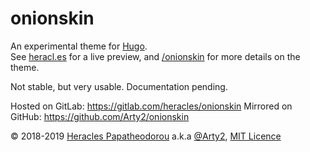 # onionskin

An experimental theme for [Hugo](https://gohugo.io/).  
See [heracl.es](https://heracl.es) for a live preview, and [/onionskin](https://heracl.es/onionskin) for more details on the theme.

Not stable, but very usable. Documentation pending.

Hosted on GitLab: https://gitlab.com/heracles/onionskin
Mirrored on GitHub: https://github.com/Arty2/onionskin


© 2018-2019 [Heracles Papatheodorou](http://heracl.es) a.k.a [@Arty2](https://www.twitter.com/Arty2), [MIT Licence](LICENCE.txt)
